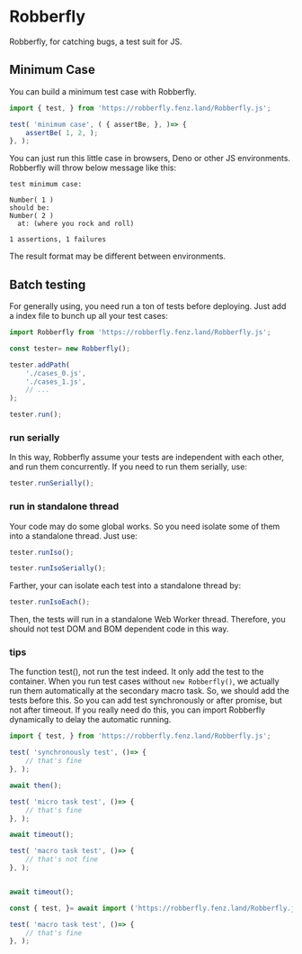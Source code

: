 Robberfly
================================

Robberfly, for catching bugs, a test suit for JS. 


## Minimum Case

You can build a minimum test case with Robberfly. 

```javascript
import { test, } from 'https://robberfly.fenz.land/Robberfly.js';

test( 'minimum case', ( { assertBe, }, )=> {
	assertBe( 1, 2, );
}, );

```

You can just run this little case in browsers, Deno or other JS environments. 
Robberfly will throw below message like this: 

```
test minimum case:

Number( 1 )
should be:
Number( 2 )
  at: (where you rock and roll)

1 assertions, 1 failures
```

The result format may be different between environments. 

## Batch testing

For generally using, you need run a ton of tests before deploying. 
Just add a index file to bunch up all your test cases: 

```javascript
import Robberfly from 'https://robberfly.fenz.land/Robberfly.js';

const tester= new Robberfly();

tester.addPath(
	'./cases_0.js',
	'./cases_1.js',
	// ...
);

tester.run();

```

### run serially

In this way, Robberfly assume your tests are independent with each other, and run them concurrently. 
If you need to run them serially, use: 

```javascript
tester.runSerially();
```

### run in standalone thread

Your code may do some global works. So you need isolate some of them into a standalone thread. Just use: 

```javascript
tester.runIso();

tester.runIsoSerially();
```

Farther, your can isolate each test into a standalone thread by: 

```javascript
tester.runIsoEach();
```

Then, the tests will run in a standalone Web Worker thread. 
Therefore, you should not test DOM and BOM dependent code in this way. 

### tips

The function test(), not run the test indeed. It only add the test to the container. 
When you run test cases without `new Robberfly()`, we actually run them automatically at the secondary macro task. 
So, we should add the tests before this. So you can add test synchronously or after promise, but not after timeout. 
If you really need do this, you can import Robberfly dynamically to delay the automatic running. 

```javascript
import { test, } from 'https://robberfly.fenz.land/Robberfly.js';

test( 'synchronously test', ()=> {
	// that's fine
}, );

await then();

test( 'micro task test', ()=> {
	// that's fine
}, );

await timeout();

test( 'macro task test', ()=> {
	// that's not fine
}, );

```

```javascript

await timeout();

const { test, }= await import ('https://robberfly.fenz.land/Robberfly.js');

test( 'macro task test', ()=> {
	// that's fine
}, );

```
